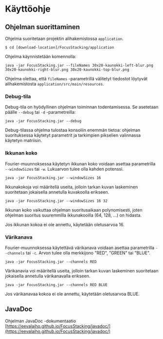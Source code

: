 # Käyttöohje

## Ohjelman suorittaminen

Ohjelma suoritetaan projektin alihakemistossa ```application```.
```
$ cd [download-location]/FocusStacking/application
```
Ohjelma käynnistetään komennolla:
```
java -jar FocusStacking.jar --fileNames 30x20-kaunokki-left-blur.png 30x20-kaunokki-right-blur.png 30x20-kaunokki-top-blur.png
```
Ohjelma olettaa, että ```fileNames``` -parametrillä välitetyt tiedostot löytyvät alihakemistosta ```application/src/main/resources```. 

### Debug-tila

Debug-tila on hyödyllinen ohjelman toiminnan todentamisessa. Se asetetaan päälle ```--debug``` tai ```-d``` -parametreilla:
```
java -jar FocusStacking.jar --debug
```
Debug-tilassa ohjelma tulostaa konsoliin enemmän tietoa: ohjelman suorituksessa käytetyt parametrit ja tarkimpien pikselien valinnassa käytetyn matriisin.

### Ikkunan koko

Fourier-muunnoksessa käytetyn ikkunan koko voidaan asettaa parametrilla ```--windowSizes``` tai ```-w```. Lukuarvon tulee olla kahden potenssi. 
```
java -jar FocusStacking.jar --windowSizes 16
```
Ikkunakokoja voi määritellä useita, jolloin tarkan kuvan laskeminen suoritetaan jokaisella annetulla kuvakoolla erikseen.
```
java -jar FocusStacking.jar --windowSizes 16 32
```

Ikkunan koko vaikuttaa ohjelman suoritusaikaan polynomisesti, joten ohjelman suoritus suuremmilla ikkunakooilla (64, 128, ...) on hidasta.  

Jos ikkunan kokoa ei ole annettu, käytetään oletusarvoa 16.

### Värikanava

Fourier-muunnoksessa käytettävä värikanava voidaan asettaa parametrilla ```--channels``` tai ```-c```. Arvon tulee olla merkkijono "RED", "GREEN" tai "BLUE". 
```
java -jar FocusStacking.jar --channels RED
```
Värikanavia voi määritellä useita, jolloin tarkan kuvan laskeminen suoritetaan jokaisella annetulla värikanavalla erikseen.
```
java -jar FocusStacking.jar --channels RED BLUE
```
Jos värikanavaa kokoa ei ole annettu, käytetään oletusarvoa BLUE.    


## JavaDoc

Ohjelman JavaDoc -dokumentaatio [https://eevalaiho.github.io/FocusStacking/javadoc/](https://eevalaiho.github.io/FocusStacking/javadoc/)



